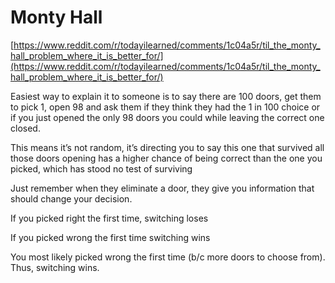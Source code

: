 # Monty Hall

[https://www.reddit.com/r/todayilearned/comments/1c04a5r/til_the_monty_hall_problem_where_it_is_better_for/](https://www.reddit.com/r/todayilearned/comments/1c04a5r/til_the_monty_hall_problem_where_it_is_better_for/)

Easiest way to explain it to someone is to say there are 100 doors, get them to pick 1, open 98 and ask them if they think they had the 1 in 100 choice or if you just opened the only 98 doors you could while leaving the correct one closed.

This means it’s not random, it’s directing you to say this one that survived all those doors opening has a higher chance of being correct than the one you picked, which has stood no test of surviving

Just remember when they eliminate a door, they give you information that should change your decision.

If you picked right the first time, switching loses

If you picked wrong the first time switching wins

You most likely picked wrong the first time (b/c more doors to choose from). Thus, switching wins.